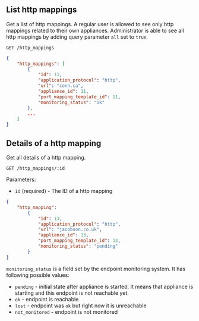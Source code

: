 ## List http mappings

Get a list of http mappings. A regular user is allowed to see only http mappings related to their own appliances. Administrator is able to see all http mappings by adding query parameter `all` set to `true`.

```
GET /http_mappings
```

```json
{
    "http_mappings": [
        {
            "id": 11,
            "application_protocol": "http",
            "url": "conn.ca",
            "appliance_id": 11,
            "port_mapping_template_id": 11,
            "monitoring_status": "ok"
        },
        ...
    ]
}
```

## Details of a http mapping

Get all details of a http mapping.

```
GET /http_mappings/:id
```
Parameters:

+ `id` (required) - The ID of a http mapping

```json
{
    "http_mapping":
        {
            "id": 13,
            "application_protocol": "http",
            "url": "jacobson.co.uk",
            "appliance_id": 13,
            "port_mapping_template_id": 13,
            "monitoring_status": "pending"
        }
}
```

`monitoring_status` is a field set by the endpoint monitoring system. It has following possible values:

+ `pending` - initial state after appliance is started. It means that appliance is starting and this endpoint is not reachable yet.
+ `ok` - endpoint is reachable
+ `lost` - endpoint was `ok` but right now it is unreachable
+ `not_monitored` - endpoint is not monitored
